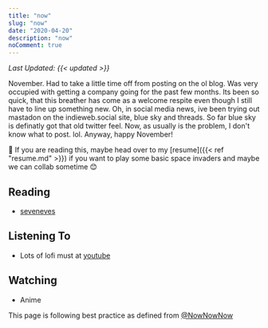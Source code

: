 ```yaml
---
title: "now"
slug: "now"
date: "2020-04-20"
description: "now"
noComment: true
---
```


_Last Updated: {{< updated >}}_

November. Had to take a little time off from posting on the ol blog. Was very occupied with getting a company going for the past few months. Its been so quick, that this breather has come as a welcome respite even though I still have to line up something new. Oh, in social media news, ive been trying out mastadon on the indieweb.social site, blue sky and threads. So far blue sky is definatly got that old twitter feel. Now, as usually is the problem, I don't know what to post. lol. Anyway, happy November!

👋 If you are reading this, maybe head over to my [resume]({{< ref "resume.md" >}}) if you want to play some basic space invaders and maybe we can collab sometime 😊

## Reading
- [seveneves](https://www.wikiwand.com/en/articles/Seveneves)

## Listening To
- Lots of lofi must at [youtube](https://www.youtube.com/watch?v=4xDzrJKXOOY)

## Watching
- Anime

This page is following best practice as defined from
[@NowNowNow](https://twitter.com/NowNowNow)
